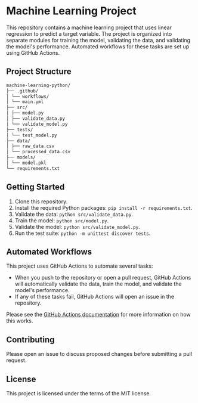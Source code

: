 # Machine Learning Project

This repository contains a machine learning project that uses linear regression to predict a target variable. The project is organized into separate modules for training the model, validating the data, and validating the model's performance. Automated workflows for these tasks are set up using GitHub Actions.

## Project Structure

```bash
machine-learning-python/
├── .github/
│ └── workflows/
│ └── main.yml
├── src/
│ ├── model.py
│ ├── validate_data.py
│ └── validate_model.py
├── tests/
│ └── test_model.py
├── data/
│ ├── raw_data.csv
│ └── processed_data.csv
├── models/
│ └── model.pkl
└── requirements.txt
```

## Getting Started

1. Clone this repository.
2. Install the required Python packages: `pip install -r requirements.txt`.
3. Validate the data: `python src/validate_data.py`.
4. Train the model: `python src/model.py`.
5. Validate the model: `python src/validate_model.py`.
6. Run the test suite: `python -m unittest discover tests`.

## Automated Workflows

This project uses GitHub Actions to automate several tasks:

- When you push to the repository or open a pull request, GitHub Actions will automatically validate the data, train the model, and validate the model's performance.
- If any of these tasks fail, GitHub Actions will open an issue in the repository.

Please see the [GitHub Actions documentation](https://docs.github.com/en/actions) for more information on how this works.

## Contributing

Please open an issue to discuss proposed changes before submitting a pull request.

## License

This project is licensed under the terms of the MIT license.
